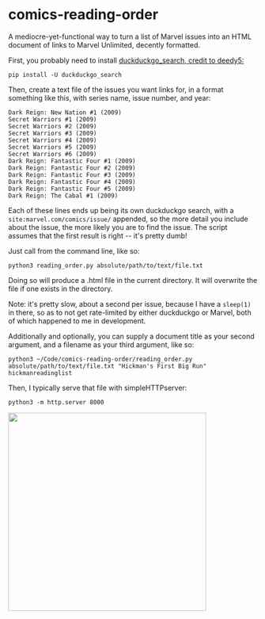 # comics-reading-order
A mediocre-yet-functional way to turn a list of Marvel issues into an HTML document of links to Marvel Unlimited, decently formatted.

First, you probably need to install [duckduckgo_search, credit to deedy5:](https://github.com/deedy5/duckduckgo_search)

```pip install -U duckduckgo_search```

Then, create a text file of the issues you want links for, in a format something like this, with series name, issue number, and year:

```
Dark Reign: New Nation #1 (2009)
Secret Warriors #1 (2009)
Secret Warriors #2 (2009)
Secret Warriors #3 (2009)
Secret Warriors #4 (2009)
Secret Warriors #5 (2009)
Secret Warriors #6 (2009)
Dark Reign: Fantastic Four #1 (2009)
Dark Reign: Fantastic Four #2 (2009)
Dark Reign: Fantastic Four #3 (2009)
Dark Reign: Fantastic Four #4 (2009)
Dark Reign: Fantastic Four #5 (2009)
Dark Reign: The Cabal #1 (2009)
```

Each of these lines ends up being its own duckduckgo search, with a ``` site:marvel.com/comics/issue/``` appended, so the more detail you include about the issue, the more likely you are to find the issue. The script assumes that the first result is right -- it's pretty dumb!

Just call from the command line, like so:

```python3 reading_order.py absolute/path/to/text/file.txt```

Doing so will produce a .html file in the current directory. It will overwrite the file if one exists in the directory.

Note: it's pretty slow, about a second per issue, because I have a ```sleep(1)``` in there, so as to not get rate-limited by either duckduckgo or Marvel, both of which happened to me in development.

Additionally and optionally, you can supply a document title as your second argument, and a filename as your third argument, like so:

```python3 ~/Code/comics-reading-order/reading_order.py absolute/path/to/text/file.txt "Hickman's First Big Run" hickmanreadinglist```

Then, I typically serve that file with simpleHTTPserver:

```python3 -m http.server 8000```

<img src="https://user-images.githubusercontent.com/82833387/222652187-e552f765-2c8b-4fce-a12d-53d67e49b5d0.gif" width="400">
